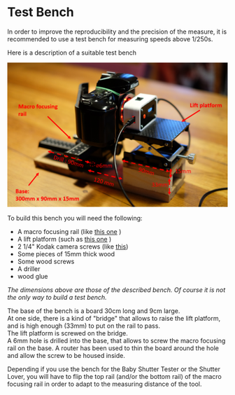 # Test Bench

In order to improve the reproducibility and the precision of the measure, it is recommended to use a test bench for measuring speeds above 1/250s.  

Here is a description of a suitable test bench

![Test bench](testbench.png)


To build this bench you will need the following:
- A macro focusing rail (like [this one](https://aliexpress.com/item/1005001804948944.html) )  
- A lift platform (such as [this one](https://aliexpress.com/item/1005002895053253.html) )
- 2 1/4" Kodak camera screws (like [this](https://www.aliexpress.com/item/1005005803164258.html))
- Some pieces of 15mm thick wood
- Some wood screws
- A driller
- wood glue

_The dimensions above are those of the described bench. Of course it is not the only way to build a test bench._

The base of the bench is a board 30cm long and 9cm large.  
At one side, there is a kind of "bridge" that allows to raise the lift platform, and is high enough (33mm) to put on the rail to pass.  
The lift platform is screwed on the bridge.  
A 6mm hole is drilled into the base, that allows to screw the macro focusing rail on the base. 
A router has been used to thin the board around the hole and allow the screw to be housed inside.  

Depending if you use the bench for the Baby Shutter Tester or the Shutter Lover, you will have to flip the top rail (and/or the bottom rail) of the macro focusing rail in order to adapt to the measuring distance of the tool.


